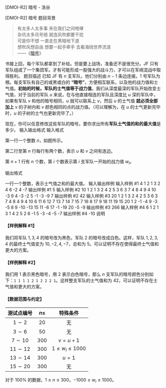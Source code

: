 



[DMOI-R2] 暗号 - 洛谷














[DMOI-R2] 暗号
题目背景
> 有太多人太多事 夹在我们之间咆哮  
> 杂讯太多讯号弱 就连风吹都要干扰  
> 可是你不想 一直走在黑暗地下道  
> 想吹风想自由 想要一起手牵手 去看海绕世界流浪  
> ——《[暗号](https://www.bilibili.com/video/BV1p24y1f7zM)》

书接上回，每个军队都拿到了补给。但是要上战场，准备还不是很充分。JF 只有军队组成了一个集团军。才有可能形成一股强大的战斗力，才可以在军阀混战中取得胜利。
题目描述
已知 JF 有 $n$ 支军队，他们分别由 $n-1$ 条边连接。$1$ 号军队为根。每支军队有自己的或黑或白的 **“暗号”**，方便相互联系，以及他的战力值和士气值。**初始的时候，军队的士气值等于战力值**。我们从深度最深的军队开始改变士气值，对于当前的军队 $u$ 来说，在与他直接相连的军队且深度比 $u$ 深的军队中，如果有军队 $v$ 和他的暗号相同，$u$ 就可以联系上 $v$，然后 $u$ 的士气值 **就必须全部加上**  $v$ 的子树内和 $v$ 颜色相同的点的战力值。（可以理解为，在 $u$ 的士气更新完毕时，$u$ 的子树的士气也更新完毕了。）  

现在，你可以任意修改这些军队的暗号。要你求出所有**军队士气值的和的最大值**是多少。
输入输出格式
输入格式


第一行一个整数 $n$，如题所示。

第二行至第 $n$ 行每行有两个数，表示 $u$ 和 $v$ 之间有连边。

第 $n+1$ 行有 $n$ 个数，第 $i$ 个数表示第 $i$ 支军队一开始的战力值 $w_i$。

输出格式

一行一个整数，表示士气值之和的最大值。
输入输出样例
输入样例 #1
4
1 2 
1 3 
2 4 
6 -2 4 -7 
输出样例 #1
5
输入样例 #2
10
1 2
1 3
2 4
2 5
3 6
3 7
4 8
4 9
4 10
-3 9 4 -3 -2 5 -1 -3 -9 7
输出样例 #2
42
输入样例 #3
20
1 2
1 3
2 4
2 5
3 6
3 7
4 8
4 9
4 10
6 11
6 12
7 13
7 14
7 15
7 16
8 17
9 18
11 19
15 20
1 2 -1 -4 9 -3 -5 8 9 -10 -13 15 11 -6 17 -1 -19 20 -5 -9
输出样例 #3
266
输入样例 #4
6
1 2
1 3
1 4
2 5
2 6
-1 5 -3 -4 -5 -7
输出样例 #4
-10
说明
#### 【样例解释 #1】

我们将军队 $1,3,4$ 的暗号改为黑色，军队 $2$ 的暗号改成白色。这样，军队 $1,2,3,4$ 的最终士气值变为 $10,-2,4,-7$，总和为 $5$。可以证明不存在使得最终士气值和更大的方案。

#### 【样例解释 #2】

我们用 $1$ 表示黑色暗号，用 $2$ 表示白色暗号，那么 $n$ 支军队的暗号颜色分别如下：`1 1 1 1 2 1 2 2 2 1`。这样整支军队的士气值和为 $42$，可以证明不存在士气值和更大的方案。

#### 【数据范围与约定】

| 测试点编号 | $n \le$ | 特殊条件 |
| :----------: | :----------: | :----------: |
| $1\sim2$ | $20$ | 无 |
| $3 \sim 6$ | $50$ | 无 |
| $7 \sim 10$ | $300$ | $v=u+1$ |
| $11\sim12$ | $300$ | $1 \le w_i \le 1000$ |
| $13\sim14$ | $300$ | $u=1$ |
| $15 \sim 20$ | $300$ | 无 |

对于 $100\%$ 的数据，$1 \le n \le 300$，$-1000 \le w_i \le 1000$。






